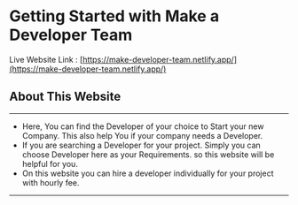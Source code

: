 # Getting Started with Make a Developer Team   

Live Website Link :  [https://make-developer-team.netlify.app/](https://make-developer-team.netlify.app/)

## About This Website
***
- Here, You can find the Developer of your choice to Start your new Company. This also help You if your company needs a Developer.
- If you are searching a Developer for your project. Simply you can choose Developer here as your Requirements. so this website will be helpful for you.
- On this website you can hire a developer individually for your project with hourly fee.  
***

